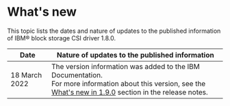 # What's new

This topic lists the dates and nature of updates to the published information of IBM® block storage CSI driver 1.8.0.

|Date|Nature of updates to the published information|
|----|----------------------------------------------|
|18 March 2022|The version information was added to the IBM Documentation.<br>For more information about this version, see the [What's new in 1.9.0](../content/release_notes/whats_new.md) section in the release notes.|

